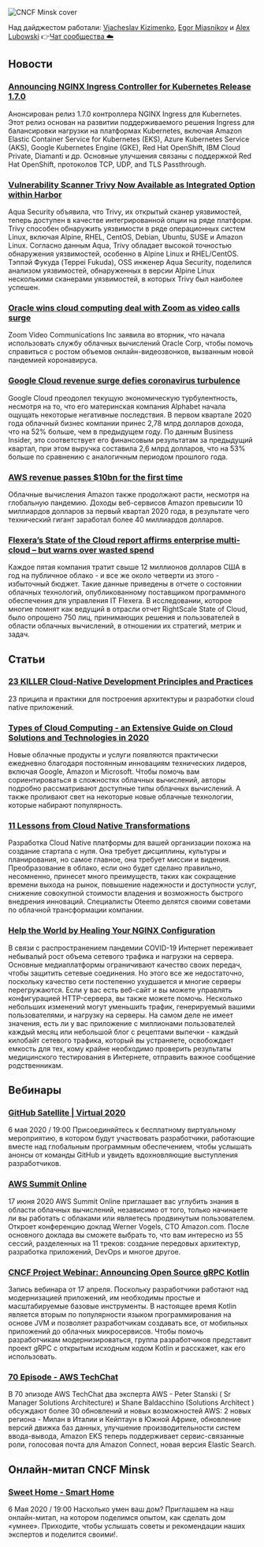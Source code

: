 ![CNCF Minsk cover](https://raw.githubusercontent.com/cncfminsk/digest/master/Digest_cover.jpg)

Над дайджестом работали: [Viacheslav Kizimenko](https://www.linkedin.com/in/viachaslau-kizimenko-185144115/), [Egor Miasnikov](https://www.linkedin.com/in/miasnikov/) и [Alex Lubowski](https://www.linkedin.com/in/aliaksandr-lubouski/)
👉[Чат сообщества ☁️](https://t.me/CNCFMinskChat)

## Новости

### [Announcing NGINX Ingress Controller for Kubernetes Release 1.7.0](https://www-nginx-com.cdn.ampproject.org/c/s/www.nginx.com/blog/announcing-nginx-ingress-controller-for-kubernetes-release-1-7-0/amp/)

Анонсирован релиз 1.7.0 контроллера NGINX Ingress для Kubernetes. Этот релиз основан на развитии поддерживаемого решения Ingress для балансировки нагрузки на платформах Kubernetes, включая Amazon Elastic Container Service for Kubernetes (EKS), Azure Kubernetes Service (AKS), Google Kubernetes Engine (GKE), Red Hat OpenShift, IBM Cloud Private, Diamanti и др. Основные улучшения связаны с поддержкой Red Hat OpenShift, протоколов TCP, UDP, and TLS Passthrough.

### [Vulnerability Scanner Trivy Now Available as Integrated Option within Harbor](https://www.infoq.com/news/2020/04/trivy-docker-harbor/)

Aqua Security объявила, что Trivy, их открытый сканер уязвимостей, теперь доступен в качестве интегрированной опции на ряде платформ. Trivy способен обнаружить уязвимости в ряде операционных систем Linux, включая Alpine, RHEL, CentOS, Debian, Ubuntu, SUSE и Amazon Linux. Согласно данным Aqua, Trivy обладает высокой точностью обнаружения уязвимостей, особенно в Alpine Linux и RHEL/CentOS. Тэппэй Фукуда (Teppei Fukuda), OSS инженер Aqua Security, поделился анализом уязвимостей, обнаруженных в версии Alpine Linux несколькими сканерами уязвимостей, в которых Trivy был наиболее успешен.

### [Oracle wins cloud computing deal with Zoom as video calls surge](https://www.reuters.com/article/us-oracle-zoom-video-commn/oracle-wins-cloud-computing-deal-with-zoom-as-video-calls-surge-idUSKCN22A1R9)

Zoom Video Communications Inc заявила во вторник, что начала использовать службу облачных вычислений Oracle Corp, чтобы помочь справиться с ростом объемов онлайн-видеозвонков, вызванным новой пандемией коронавируса.

### [Google Cloud revenue surge defies coronavirus turbulence](https://www.cloudpro.co.uk/cloud-essentials/public-cloud/8542/google-cloud-revenue-surge-defies-coronavirus-turbulence)

Google Cloud преодолел текущую экономическую турбулентность, несмотря на то, что его материнская компания Alphabet начала ощущать некоторые негативные последствия. В первом квартале 2020 года облачный бизнес компании принес 2,78 млрд долларов дохода, что на 52% больше, чем в предыдущем году. По данным Business Insider, это соответствует его финансовым результатам за предыдущий квартал, при этом выручка составила 2,6 млрд долларов, что на 53% больше по сравнению с аналогичным периодом прошлого года.

### [AWS revenue passes $10bn for the first time](https://www.cloudpro.co.uk/cloud-essentials/public-cloud/8547/aws-revenue-passes-10bn-for-the-first-time)

Облачные вычисления Amazon также продолжают расти, несмотря на глобальную пандемию. Доходы веб-сервисов Amazon превысили 10 миллиардов долларов за первый квартал 2020 года, в результате чего технический гигант заработал более 40 миллиардов долларов.

### [Flexera’s State of the Cloud report affirms enterprise multi-cloud – but warns over wasted spend](https://cloudcomputing-news.net/news/2020/apr/28/flexeras-state-of-the-cloud-report-affirms-enterprise-multi-cloud-but-warns-over-wasted-spend/)

Каждое пятая компания тратит свыше 12 миллионов долларов США в год на публичное облако - и все же около четверти из этого - избыточный бюджет. Такие данные приведены в отчете о состоянии облачных технологий, опубликованному поставщиком программного обеспечения для управления IT Flexera. В исследовании, которое многие помнят как ведущий в отрасли отчет RightScale State of Cloud, было опрошено 750 лиц, принимающих решения и пользователей в области облачных вычислений, в отношении их стратегий, метрик и задач.

## Статьи

### [23 KILLER Cloud-Native Development Principles and Practices](https://www.contino.io/insights/cloud-native-development-principles)

23 приципа и практики для построения архитектуры и разработки cloud native приложений.

### [Types of Cloud Computing - an Extensive Guide on Cloud Solutions and Technologies in 2020](https://kinsta.com/blog/types-of-cloud-computing/)

Новые облачные продукты и услуги появляются практически ежедневно благодаря постоянным инновациям технических лидеров, включая Google, Amazon и Microsoft. Чтобы помочь вам сориентироваться в сложностях облачных вычислений, авторы подробно рассматривают доступные типы облачных вычислений. А также проливают свет на некоторые новые облачные технологии, которые набирают популярность.

### [11 Lessons from Cloud Native Transformations](https://oteemo.com/2020/04/10/11-lessons-from-cloud-native-transformations/)

Разработка Cloud Native платформы для вашей организации похожа на создание стартапа с нуля. Она требует дисциплины, культуры и планирования, но самое главное, она требует миссии и видения. Преобразование в облако, если оно будет сделано правильно, несомненно, принесет много преимуществ, таких как сокращение времени выхода на рынок, повышение надежности и доступности услуг, снижение совокупной стоимости владения и возможность быстрого внедрения инноваций. Специалисты Oteemo делятся своими советами по облачной трансформации компании.

### [Help the World by Healing Your NGINX Configuration](https://www.nginx.com/blog/help-the-world-by-healing-your-nginx-configuration/)

В связи с распространением пандемии COVID-19 Интернет переживает небывалый рост объема сетевого трафика и нагрузки на сервера. Основные медиаплатформы ограничивают качество своих передач, чтобы защитить сетевые соединения. Но этого все же недостаточно, поскольку качество сети постепенно ухудшается и многие серверы перегружаются. Если у вас есть веб-сайт и вы можете управлять конфигурацией HTTP-сервера, вы также можете помочь. Несколько небольших изменений могут уменьшить трафик, генерируемый вашими пользователями, и нагрузку на серверы. На самом деле не имеет значения, есть ли у вас приложение с миллионами пользователей каждый месяц или небольшой блог с рецептами выпечки - каждый килобайт сетевого трафика, который вы устраняете, освобождает емкость для тех, кому крайне необходимо проверить результаты медицинского тестирования в Интернете, отправить важное сообщение родственникам.

## Вебинары

### [GitHub Satellite | Virtual 2020](https://githubsatellite.com/)

6 мая 2020 / 19:00 Присоединяйтесь к бесплатному виртуальному мероприятию, в котором будут участвовать разработчики, работающие вместе над глобальным программным обеспечением, чтобы услышать анонсы от команды GitHub и увидеть вдохновляющие выступления разработчиков.

### [AWS Summit Online](https://aws.amazon.com/ru/events/summits/online/emea/)

17 июня 2020 AWS Summit Online приглашает вас углубить знания в области облачных вычислений, независимо от того, только начинаете ли вы работать с облаками или являетесь продвинутым пользователем. Откроет конференцию доклад Werner Vogels, CTO Amazon.com. После основного доклада вы сможете выбрать то, что вам интересно из 55 сессий, разделенных на 11 треков: создание передовых архитектур, разработка приложений, DevOps и многое другое.

### [CNCF Project Webinar: Announcing Open Source gRPC Kotlin](https://www.cncf.io/webinars/announcing-open-source-grpc-kotlin/)

Запись вебинара от 17 апреля. Поскольку разработчики работают над модернизацией приложений, им необходимы простые и масштабируемые базовые инструменты. В настоящее время Kotlin является вторым по популярности языком программирования на основе JVM и позволяет разработчикам создавать все, от мобильных приложений до облачных микросервисов. Чтобы помочь разработчикам модернизироваться, группа разработчиков представит проект gRPC с открытым исходным кодом Kotlin и расскажет, как его использовать.

### [70 Episode - AWS TechChat](https://soundcloud.com/user-684142981/episode-70-march-april-tech-round-up)

В 70 эпизоде AWS TechChat два эксперта AWS - Peter Stanski ( Sr Manager Solutions Architecture) и Shane Baldacchino (Solutions Architect ) обсуждают более 30 обновлений и новых возможностей AWS: 2 новых региона - Милан в Италии и Кейптаун в Южной Африке, обновление версий движка баз данных,  улучшение производительности систем ввода-вывода, Amazon EKS теперь поддерживает сервис-связанные роли, голосовая почта для Amazon Connect, новая версия Elastic Search.

## Онлайн-митап CNCF Minsk

### [Sweet Home - Smart Home](https://www.meetup.com/ru-RU/CNCFMinsk/events/270343871/)

6 Мая 2020 / 19:00 Насколько умен ваш дом? Приглашаем на наш онлайн-митап, на котором поделимся опытом, как сделать дом «умнее». Приходите, чтобы услышать советы и рекомендации наших экспертов и поделится своими!.
